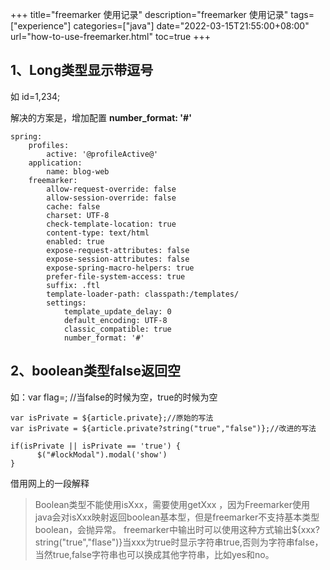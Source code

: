 +++
title="freemarker 使用记录"
description="freemarker 使用记录"
tags=["experience"]
categories=["java"]
date="2022-03-15T21:55:00+08:00" 
url="how-to-use-freemarker.html"
toc=true
+++
## 1、Long类型显示带逗号

如 id=1,234;

解决的方案是，增加配置 **number_format: '#'**

```
spring:
    profiles:
        active: '@profileActive@'
    application:
        name: blog-web
    freemarker:
        allow-request-override: false
        allow-session-override: false
        cache: false
        charset: UTF-8
        check-template-location: true
        content-type: text/html
        enabled: true
        expose-request-attributes: false
        expose-session-attributes: false
        expose-spring-macro-helpers: true
        prefer-file-system-access: true
        suffix: .ftl
        template-loader-path: classpath:/templates/
        settings:
            template_update_delay: 0
            default_encoding: UTF-8
            classic_compatible: true
            number_format: '#'
```



## 2、boolean类型false返回空

如：var flag=; //当false的时候为空，true的时候为空

```
var isPrivate = ${article.private};//原始的写法
var isPrivate = ${article.private?string("true","false")};//改进的写法

if(isPrivate || isPrivate == 'true') {
      $("#lockModal").modal('show')
}
```

借用网上的一段解释 

> Boolean类型不能使用isXxx，需要使用getXxx ，因为Freemarker使用java会对isXxx映射返回boolean基本型，但是freemarker不支持基本类型boolean，会抛异常。
> freemarker中输出时可以使用这种方式输出${xxx?string("true","flase")}当xxx为true时显示字符串true,否则为字符串false，当然true,false字符串也可以换成其他字符串，比如yes和no。
